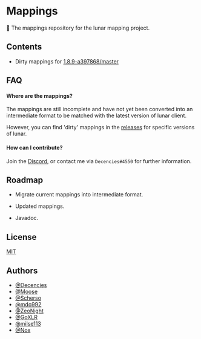 
# Mappings

🌌 The mappings repository for the lunar mapping project.


## Contents

- Dirty mappings for [1.8.9-a397868/master](https://github.com/Lunar-Mapping-Project/mappings/releases/tag/v1.0)


## FAQ

#### Where are the mappings?

The mappings are still incomplete and have not yet been converted into an intermediate format to be matched with the latest version of lunar client.

However, you can find 'dirty' mappings in the [releases](https://github.com/Lunar-Mapping-Project/mappings/releases) for specific versions of lunar.

#### How can I contribute?

Join the [Discord](https://discord.gg/wbQv3sRenF), or contact me via `Decencies#4550` for further information.


## Roadmap

- Migrate current mappings into intermediate format.

- Updated mappings.

- Javadoc.


## License

[MIT](https://choosealicense.com/licenses/mit/)


## Authors

- [@Decencies](https://www.github.com/Decencies)
- [@Moose](https://www.github.com/Moose1301)
- [@Scherso](https://www.github.com/Scherso)
- [@mdo992](https://www.github.com/mdo992)
- [@ZeoNight](https://www.github.com/ZeoNight)
- [@GoXLR](https://www.github.com/GoXLR)
- [@milse113](https://www.github.com/milse113)
- [@Nox](https://www.github.com/Noxiuam)

